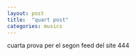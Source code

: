 ```yaml
---
layout: post
title:  "quart post"
categories: musics
---
```

 
cuarta prova per el segon feed del site 444
